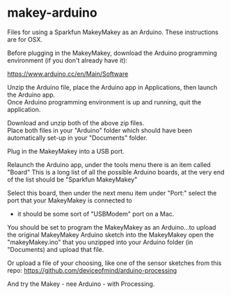 # makey-arduino
Files for using a Sparkfun MakeyMakey as an Arduino.  These instructions are for OSX.

Before plugging in the MakeyMakey, download the Arduino programming environment (if you don't already have it):

https://www.arduino.cc/en/Main/Software

Unzip the Arduino file, place the Arduino app in Applications, then launch the Arduino app.  
Once Arduino programming environment is up and running, quit the application.

Download and unzip both of the above zip files.  
Place both files in your "Arduino" folder which should have been automatically set-up in your "Documents" folder.

Plug in the MakeyMakey into a USB port.

Relaunch the Arduino app, under the tools menu there is an item called "Board"
This is a long list of all the possible Arduino boards, at the very end of the list should be "Sparkfun MakeyMakey"

Select this board, then under the next menu item under "Port:" select the port that your MakeyMakey is connected to
- it should be some sort of "USBModem" port on a Mac.

You should be set to program the MakeyMakey as an Arduino...to upload the original MakeyMakey Arduino sketch 
into the MakeyMakey open the "makeyMakey.ino" that you unzipped into your Arduino folder (in "Documents) and upload that file.

Or upload a file of your choosing, like one of the sensor sketches from this repo:
https://github.com/deviceofmind/arduino-processing

And try the Makey - nee Arduino - with Processing.

